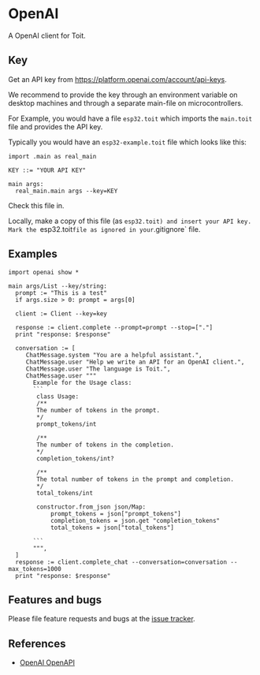# OpenAI

A OpenAI client for Toit.

## Key
Get an API key from https://platform.openai.com/account/api-keys.

We recommend to provide the key through an environment variable on
desktop machines and through a separate main-file on microcontrollers.

For Example, you would have a file `esp32.toit` which imports the `main.toit`
file and provides the API key.

Typically you would have an `esp32-example.toit` file which looks like this:
```toit
import .main as real_main

KEY ::= "YOUR API KEY"

main args:
  real_main.main args --key=KEY
```
Check this file in.

Locally, make a copy of this file (as `esp32.toit) and insert your API key.
Mark the `esp32.toit` file as ignored in your `.gitignore` file.

## Examples

``` toit
import openai show *

main args/List --key/string:
  prompt := "This is a test"
  if args.size > 0: prompt = args[0]

  client := Client --key=key

  response := client.complete --prompt=prompt --stop=["."]
  print "response: $response"

  conversation := [
     ChatMessage.system "You are a helpful assistant.",
     ChatMessage.user "Help we write an API for an OpenAI client.",
     ChatMessage.user "The language is Toit.",
     ChatMessage.user """
       Example for the Usage class:
       ```
        class Usage:
        /**
        The number of tokens in the prompt.
        */
        prompt_tokens/int

        /**
        The number of tokens in the completion.
        */
        completion_tokens/int?

        /**
        The total number of tokens in the prompt and completion.
        */
        total_tokens/int

        constructor.from_json json/Map:
            prompt_tokens = json["prompt_tokens"]
            completion_tokens = json.get "completion_tokens"
            total_tokens = json["total_tokens"]

       ```
       """,
  ]
  response := client.complete_chat --conversation=conversation --max_tokens=1000
  print "response: $response"
```

## Features and bugs
Please file feature requests and bugs at the [issue tracker](https://github.com/toitware/toit-openai/issues).

## References
- [OpenAI OpenAPI](https://github.com/openai/openai-openapi/blob/master/openapi.yaml)
